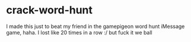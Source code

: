 # crack-word-hunt

I made this just to beat my friend in the gamepigeon word hunt iMessage game, haha. I lost like 20 times in a row :/ but fuck it we ball
